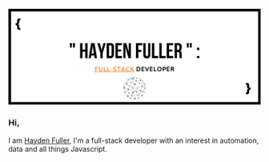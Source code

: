 ![haydenfullerBanner](https://raw.githubusercontent.com/haydenf/haydenf/master/images/haydenBanner1.png)

### Hi, 

I am [Hayden Fuller](https://www.linkedin.com/in/hayden-f-0b1110154/), I'm a full-stack developer with an interest in automation, data and all things Javascript.
